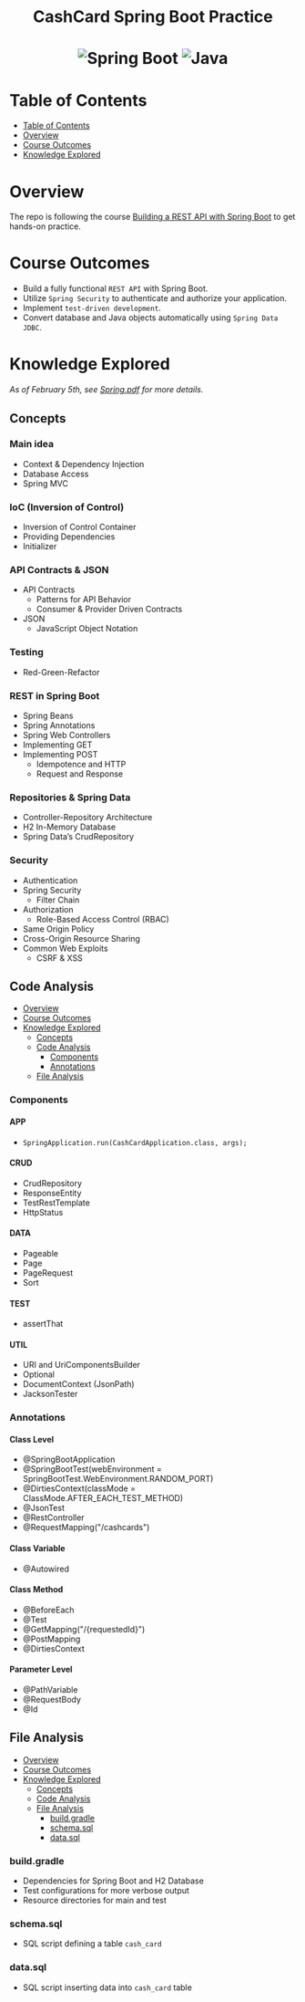 <h1 align="center">CashCard Spring Boot Practice<h1>

<div align="center">
  <img src="https://img.shields.io/badge/spring boot-0D1129.svg?style=for-the-badge&logo=springboot&logoColor=%6DB33F" alt="Spring Boot">
  <img src="https://img.shields.io/badge/junit-BE3939.svg?style=for-the-badge&logo=junit5&logoColor=white" alt="Java">
</div>

# Table of Contents

- [Table of Contents](#table-of-contents)
- [Overview](#overview)
- [Course Outcomes](#course-outcomes)
- [Knowledge Explored](#knowledge-explored)

# Overview

The repo is following the course [Building a REST API with Spring Boot](https://spring.academy/courses/building-a-rest-api-with-spring-boot) to get hands-on practice.

# Course Outcomes

- Build a fully functional `REST API` with Spring Boot.
- Utilize `Spring Security` to authenticate and authorize your application.
- Implement `test-driven development`.
- Convert database and Java objects automatically using `Spring Data JDBC`.

# Knowledge Explored

*As of February 5th, see [Spring.pdf](Spring.pdf) for more details.*

## Concepts

### Main idea

- Context & Dependency Injection
- Database Access
- Spring MVC

### IoC (Inversion of Control)

- Inversion of Control Container
- Providing Dependencies
- Initializer

### API Contracts & JSON

- API Contracts
  - Patterns for API Behavior
  - Consumer & Provider Driven Contracts
- JSON
  - JavaScript Object Notation

### Testing

- Red-Green-Refactor

### REST in Spring Boot

- Spring Beans
- Spring Annotations
- Spring Web Controllers
- Implementing GET
- Implementing POST
  - Idempotence and HTTP
  - Request and Response

### Repositories & Spring Data

- Controller-Repository Architecture
- H2 In-Memory Database
- Spring Data’s CrudRepository

### Security

- Authentication
- Spring Security
  - Filter Chain
- Authorization
  - Role-Based Access Control (RBAC)
- Same Origin Policy
- Cross-Origin Resource Sharing
- Common Web Exploits
  - CSRF & XSS

## Code Analysis

- [Overview](#overview)
- [Course Outcomes](#course-outcomes)
- [Knowledge Explored](#knowledge-explored)
  - [Concepts](#concepts)
  - [Code Analysis](#code-analysis)
    - [Components](#components)
    - [Annotations](#annotations)
  - [File Analysis](#file-analysis)

### Components

#### APP

- `SpringApplication.run(CashCardApplication.class, args);`

#### CRUD

- CrudRepository
- ResponseEntity
- TestRestTemplate
- HttpStatus

#### DATA

- Pageable
- Page<CashCard>
- PageRequest
- Sort

#### TEST

- assertThat

#### UTIL

- URI and UriComponentsBuilder
- Optional
- DocumentContext (JsonPath)
- JacksonTester

### Annotations

#### Class Level

- @SpringBootApplication
- @SpringBootTest(webEnvironment = SpringBootTest.WebEnvironment.RANDOM_PORT)
- @DirtiesContext(classMode = ClassMode.AFTER_EACH_TEST_METHOD)
- @JsonTest
- @RestController
- @RequestMapping("/cashcards")

#### Class Variable

- @Autowired

#### Class Method

- @BeforeEach
- @Test
- @GetMapping("/{requestedId}")
- @PostMapping
- @DirtiesContext

#### Parameter Level

- @PathVariable
- @RequestBody
- @Id

## File Analysis

- [Overview](#overview)
- [Course Outcomes](#course-outcomes)
- [Knowledge Explored](#knowledge-explored)
  - [Concepts](#concepts)
  - [Code Analysis](#code-analysis)
  - [File Analysis](#file-analysis)
    - [build.gradle](#buildgradle)
    - [schema.sql](#schemasql)
    - [data.sql](#datasql)

### build.gradle

- Dependencies for Spring Boot and H2 Database
- Test configurations for more verbose output
- Resource directories for main and test

### schema.sql

- SQL script defining a table `cash_card`

### data.sql

- SQL script inserting data into `cash_card` table
